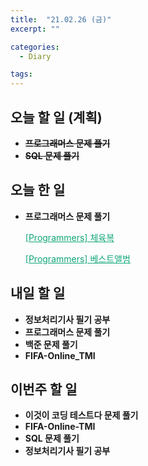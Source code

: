 ```yaml
---
title:  "21.02.26 (금)"
excerpt: ""

categories:
  - Diary

tags:
---
```


## 오늘 할 일 (계획)

- ~~**프로그래머스 문제 풀기**~~
- ~~**SQL 문제 풀기**~~


## 오늘 한 일

- **프로그래머스 문제 풀기**

  <a href="https://nam-ki-bok.github.io/quiz/Quiz_GymCloth/" style="color:#0FA678">[Programmers] 체육복</a>
  
  <a href="https://nam-ki-bok.github.io/quiz/Quiz_BestAlbum/" style="color:#0FA678">[Programmers] 베스트앨범</a>

##  내일 할 일

- **정보처리기사 필기 공부**
- **프로그래머스 문제 풀기**
- **백준 문제 풀기**
- **FIFA-Online_TMI**

## 이번주 할 일

- **이것이 코딩 테스트다 문제 풀기**
- **FIFA-Online-TMI**
- **SQL 문제 풀기**
- **정보처리기사 필기 공부**

<br>

